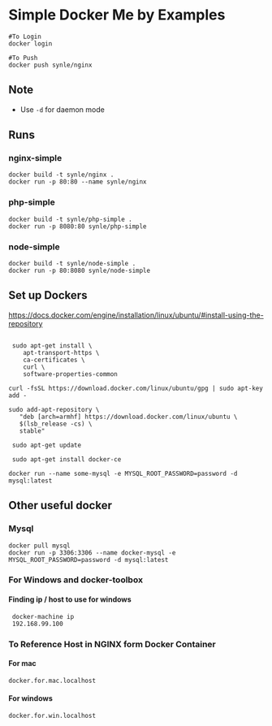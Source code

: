 Simple Docker Me by Examples
============================

```
#To Login
docker login

#To Push
docker push synle/nginx
```

## Note
- Use `-d` for daemon mode

## Runs

### nginx-simple

```
docker build -t synle/nginx .
docker run -p 80:80 --name synle/nginx
```



### php-simple

```
docker build -t synle/php-simple .
docker run -p 8080:80 synle/php-simple
```

### node-simple

```
docker build -t synle/node-simple .
docker run -p 80:8080 synle/node-simple
```
## Set up Dockers
https://docs.docker.com/engine/installation/linux/ubuntu/#install-using-the-repository

```

 sudo apt-get install \
    apt-transport-https \
    ca-certificates \
    curl \
    software-properties-common

curl -fsSL https://download.docker.com/linux/ubuntu/gpg | sudo apt-key add -

sudo add-apt-repository \
   "deb [arch=armhf] https://download.docker.com/linux/ubuntu \
   $(lsb_release -cs) \
   stable"

 sudo apt-get update

 sudo apt-get install docker-ce
```

```
docker run --name some-mysql -e MYSQL_ROOT_PASSWORD=password -d mysql:latest
```

## Other useful docker
### Mysql
```
docker pull mysql
docker run -p 3306:3306 --name docker-mysql -e MYSQL_ROOT_PASSWORD=password -d mysql:latest
```

### For Windows and docker-toolbox
#### Finding ip / host to use for windows
```
 docker-machine ip
 192.168.99.100
```

### To Reference Host in NGINX form Docker Container
#### For mac
```
docker.for.mac.localhost
```

#### For windows
```
docker.for.win.localhost
```
